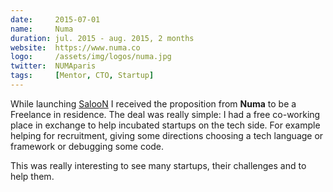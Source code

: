 ```yaml
---
date:     2015-07-01
name:     Numa
duration: jul. 2015 - aug. 2015, 2 months
website:  https://www.numa.co
logo:     /assets/img/logos/numa.jpg
twitter:  NUMAparis
tags:     [Mentor, CTO, Startup]
---
```


While launching [SalooN](#saloon) I received the proposition from **Numa** to be a Freelance in residence.
The deal was really simple: I had a free co-working place in exchange to help incubated startups on the tech side.
For example helping for recruitment, giving some directions choosing a tech language or framework or debugging some code.

This was really interesting to see many startups, their challenges and to help them.
